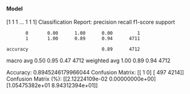 #### Model
[1 1 1 ... 1 1 1]
Classification Report:
              precision    recall  f1-score   support

           0       0.00      1.00      0.00         1
           1       1.00      0.89      0.94      4711

    accuracy                           0.89      4712
   macro avg       0.50      0.95      0.47      4712
weighted avg       1.00      0.89      0.94      4712

Accuracy: 0.8945246179966044
Confusion Matrix:
[[   1    0]
 [ 497 4214]]
Confusion Matrix (%):
[[2.12224109e-02 0.00000000e+00]
 [1.05475382e+01 8.94312394e+01]]
